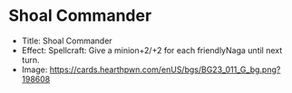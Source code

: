 # Shoal Commander
- Title:  Shoal Commander
- Effect:  Spellcraft: Give a minion+2/+2 for each friendlyNaga until next turn.
- Image:  https://cards.hearthpwn.com/enUS/bgs/BG23_011_G_bg.png?198608
